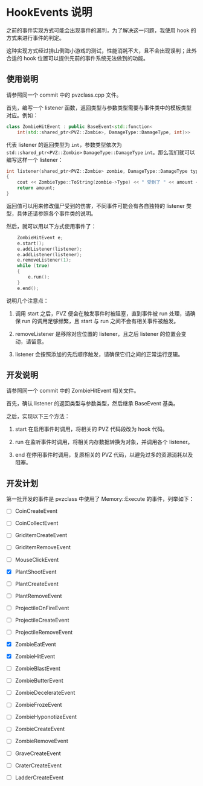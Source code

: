 # HookEvents 说明

之前的事件实现方式可能会出现事件的漏判，为了解决这一问题，我使用 hook 的方式来进行事件的判定。

这种实现方式经过排山倒海小游戏的测试，性能消耗不大，且不会出现误判；此外合适的 hook 位置可以提供先前的事件系统无法做到的功能。

## 使用说明

请参照同一个 commit 中的 pvzclass.cpp 文件。

首先，编写一个 listener 函数，返回类型与参数类型需要与事件类中的模板类型对应。例如：

```cpp
class ZombieHitEvent : public BaseEvent<std::function<
    int(std::shared_ptr<PVZ::Zombie>, DamageType::DamageType, int)>>
```

代表 listener 的返回类型为 `int`，参数类型依次为 `std::shared_ptr<PVZ::Zombie>` `DamageType::DamageType` `int`。那么我们就可以编写这样一个 listener：

```cpp
int listener(shared_ptr<PVZ::Zombie> zombie, DamageType::DamageType type, int amount)
{
    cout << ZombieType::ToString(zombie->Type) << " 受到了 " << amount << " 点伤害，类型为 " << DamageType::ToString(type) << endl;
    return amount;
}
```

返回值可以用来修改僵尸受到的伤害，不同事件可能会有各自独特的 listener 类型，具体还请参照各个事件类的说明。

然后，就可以用以下方式使用事件了：

```cpp
    ZombieHitEvent e;
    e.start();
    e.addListener(listener);
    e.addListener(listener);
    e.removeListener(1);
    while (true)
    {
        e.run();
    }
    e.end();
```

说明几个注意点：

1. 调用 start 之后，PVZ 便会在触发事件时被阻塞，直到事件被 run 处理，请确保 run 的调用足够频繁，且 start 与 run 之间不会有相关事件被触发。

2. removeListener 是移除对应位置的 listener，且之后 listener 的位置会变动，请留意。

3. listener 会按照添加的先后顺序触发，请确保它们之间的正常运行逻辑。

## 开发说明

请参照同一个 commit 中的 ZombieHitEvent 相关文件。

首先，确认 listener 的返回类型与参数类型，然后继承 BaseEvent 基类。

之后，实现以下三个方法：

1. start 在启用事件时调用，将相关的 PVZ 代码段改为 hook 代码。

2. run 在监听事件时调用，将相关内存数据转换为对象，并调用各个 listener。

3. end 在停用事件时调用，复原相关的 PVZ 代码，以避免过多的资源消耗以及阻塞。

## 开发计划

第一批开发的事件是 pvzclass 中使用了 Memory::Execute 的事件，列举如下：

- [ ] CoinCreateEvent

- [ ] CoinCollectEvent

- [ ] GriditemCreateEvent

- [ ] GriditemRemoveEvent

- [ ] MouseClickEvent

- [x] PlantShootEvent

- [ ] PlantCreateEvent

- [ ] PlantRemoveEvent

- [ ] ProjectileOnFireEvent

- [ ] ProjectileCreateEvent

- [ ] ProjectileRemoveEvent

- [x] ZombieEatEvent

- [x] ZombieHitEvent

- [ ] ZombieBlastEvent

- [ ] ZombieButterEvent

- [ ] ZombieDecelerateEvent

- [ ] ZombieFrozeEvent

- [ ] ZombieHyponotizeEvent

- [ ] ZombieCreateEvent

- [ ] ZombieRemoveEvent

- [ ] GraveCreateEvent

- [ ] CraterCreateEvent

- [ ] LadderCreateEvent
